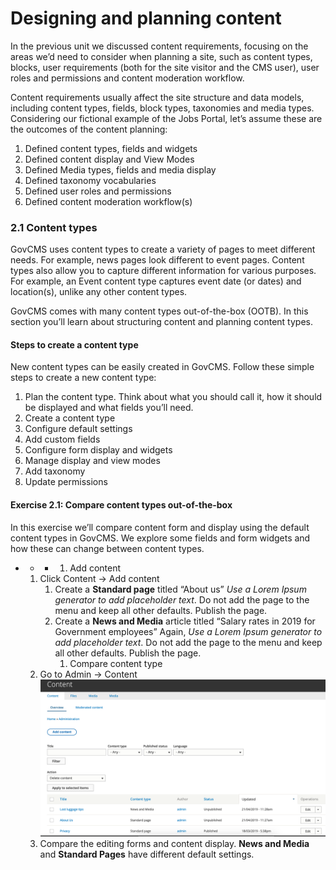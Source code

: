 # Designing and planning content



In the previous unit we discussed content requirements, focusing on the areas we’d need to consider when planning a site, such as content types, blocks, user requirements \(both for the site visitor and the CMS user\), user roles and permissions and content moderation workflow.

Content requirements usually affect the site structure and data models, including content types, fields, block types, taxonomies and media types. Considering our fictional example of the Jobs Portal, let’s assume these are the outcomes of the content planning:

1. Defined content types, fields and widgets
2. Defined content display and View Modes
3. Defined Media types, fields and media display
4. Defined taxonomy vocabularies
5. Defined user roles and permissions
6. Defined content moderation workflow\(s\)

### 2.1 Content types

GovCMS uses content types to create a variety of pages to meet different needs. For example, news pages look different to event pages. Content types also allow you to capture different information for various purposes. For example, an Event content type captures event date \(or dates\) and location\(s\), unlike any other content types.

GovCMS comes with many content types out-of-the-box \(OOTB\). In this section you’ll learn about structuring content and planning content types.

#### Steps to create a content type

New content types can be easily created in GovCMS. Follow these simple steps to create a new content type:

1. Plan the content type. Think about what you should call it, how it should be displayed and what fields you’ll need.
2. Create a content type
3. Configure default settings
4. Add custom fields
5. Configure form display and widgets
6. Manage display and view modes
7. Add taxonomy
8. Update permissions

#### **Exercise 2.1:** Compare content types out-of-the-box

In this exercise we’ll compare content form and display using the default content types in GovCMS. We explore some fields and form widgets and how these can change between content types.

* * * 1. Add content

  1. Click Content → Add content
     1. Create a **Standard page** titled “About us” _Use a Lorem Ipsum generator to add placeholder text_. Do not add the page to the menu and keep all other defaults. Publish the page.
     2. Create a **News and Media** article titled “Salary rates in 2019 for Government employees” Again, _Use a Lorem Ipsum generator to add placeholder text_. Do not add the page to the menu and keep all other defaults. Publish the page.
        1. Compare content type
  2. Go to Admin → Content ![](../.gitbook/assets/28.png)
  3. Compare the editing forms and content display. **News and Media** and **Standard Pages** have different default settings.

